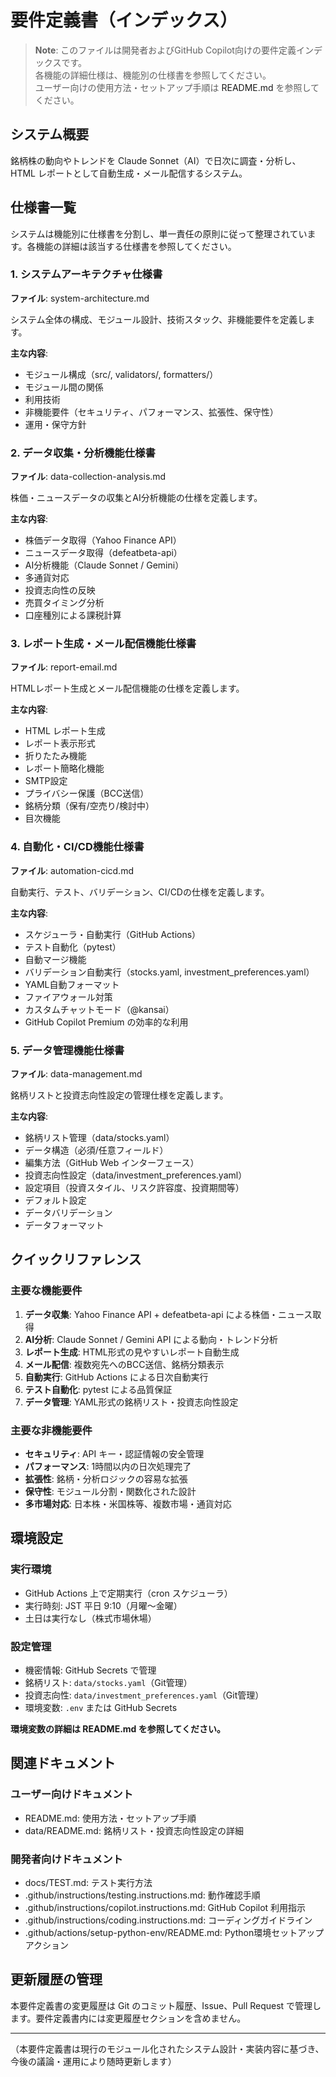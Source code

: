 # 要件定義書（インデックス）

> **Note**: このファイルは開発者およびGitHub Copilot向けの要件定義インデックスです。  
> 各機能の詳細仕様は、機能別の仕様書を参照してください。  
> ユーザー向けの使用方法・セットアップ手順は <a>README.md</a> を参照してください。

## システム概要

銘柄株の動向やトレンドを Claude Sonnet（AI）で日次に調査・分析し、HTML レポートとして自動生成・メール配信するシステム。

## 仕様書一覧

システムは機能別に仕様書を分割し、単一責任の原則に従って整理されています。各機能の詳細は該当する仕様書を参照してください。

### 1. システムアーキテクチャ仕様書

**ファイル**: <a>system-architecture.md</a>

システム全体の構成、モジュール設計、技術スタック、非機能要件を定義します。

**主な内容**:

- モジュール構成（src/, validators/, formatters/）
- モジュール間の関係
- 利用技術
- 非機能要件（セキュリティ、パフォーマンス、拡張性、保守性）
- 運用・保守方針

### 2. データ収集・分析機能仕様書

**ファイル**: <a>data-collection-analysis.md</a>

株価・ニュースデータの収集とAI分析機能の仕様を定義します。

**主な内容**:

- 株価データ取得（Yahoo Finance API）
- ニュースデータ取得（defeatbeta-api）
- AI分析機能（Claude Sonnet / Gemini）
- 多通貨対応
- 投資志向性の反映
- 売買タイミング分析
- 口座種別による課税計算

### 3. レポート生成・メール配信機能仕様書

**ファイル**: <a>report-email.md</a>

HTMLレポート生成とメール配信機能の仕様を定義します。

**主な内容**:

- HTML レポート生成
- レポート表示形式
- 折りたたみ機能
- レポート簡略化機能
- SMTP設定
- プライバシー保護（BCC送信）
- 銘柄分類（保有/空売り/検討中）
- 目次機能

### 4. 自動化・CI/CD機能仕様書

**ファイル**: <a>automation-cicd.md</a>

自動実行、テスト、バリデーション、CI/CDの仕様を定義します。

**主な内容**:

- スケジューラ・自動実行（GitHub Actions）
- テスト自動化（pytest）
- 自動マージ機能
- バリデーション自動実行（stocks.yaml, investment_preferences.yaml）
- YAML自動フォーマット
- ファイアウォール対策
- カスタムチャットモード（@kansai）
- GitHub Copilot Premium の効率的な利用

### 5. データ管理機能仕様書

**ファイル**: <a>data-management.md</a>

銘柄リストと投資志向性設定の管理仕様を定義します。

**主な内容**:

- 銘柄リスト管理（data/stocks.yaml）
- データ構造（必須/任意フィールド）
- 編集方法（GitHub Web インターフェース）
- 投資志向性設定（data/investment_preferences.yaml）
- 設定項目（投資スタイル、リスク許容度、投資期間等）
- デフォルト設定
- データバリデーション
- データフォーマット

## クイックリファレンス

### 主要な機能要件

1. **データ収集**: Yahoo Finance API + defeatbeta-api による株価・ニュース取得
2. **AI分析**: Claude Sonnet / Gemini API による動向・トレンド分析
3. **レポート生成**: HTML形式の見やすいレポート自動生成
4. **メール配信**: 複数宛先へのBCC送信、銘柄分類表示
5. **自動実行**: GitHub Actions による日次自動実行
6. **テスト自動化**: pytest による品質保証
7. **データ管理**: YAML形式の銘柄リスト・投資志向性設定

### 主要な非機能要件

- **セキュリティ**: API キー・認証情報の安全管理
- **パフォーマンス**: 1時間以内の日次処理完了
- **拡張性**: 銘柄・分析ロジックの容易な拡張
- **保守性**: モジュール分割・関数化された設計
- **多市場対応**: 日本株・米国株等、複数市場・通貨対応

## 環境設定

### 実行環境

- GitHub Actions 上で定期実行（cron スケジューラ）
- 実行時刻: JST 平日 9:10（月曜〜金曜）
- 土日は実行なし（株式市場休場）

### 設定管理

- 機密情報: GitHub Secrets で管理
- 銘柄リスト: `data/stocks.yaml`（Git管理）
- 投資志向性: `data/investment_preferences.yaml`（Git管理）
- 環境変数: `.env` または GitHub Secrets

**環境変数の詳細は <a>README.md</a> を参照してください。**

## 関連ドキュメント

### ユーザー向けドキュメント

- <a>README.md</a>: 使用方法・セットアップ手順
- <a>data/README.md</a>: 銘柄リスト・投資志向性設定の詳細

### 開発者向けドキュメント

- <a>docs/TEST.md</a>: テスト実行方法
- <a>.github/instructions/testing.instructions.md</a>: 動作確認手順
- <a>.github/instructions/copilot.instructions.md</a>: GitHub Copilot 利用指示
- <a>.github/instructions/coding.instructions.md</a>: コーディングガイドライン
- <a>.github/actions/setup-python-env/README.md</a>: Python環境セットアップアクション

## 更新履歴の管理

本要件定義書の変更履歴は Git のコミット履歴、Issue、Pull Request で管理します。要件定義書内には変更履歴セクションを含めません。

---

（本要件定義書は現行のモジュール化されたシステム設計・実装内容に基づき、今後の議論・運用により随時更新します）
